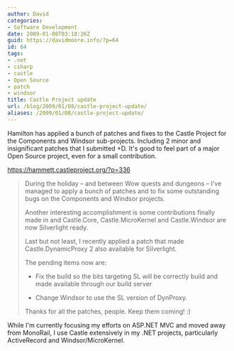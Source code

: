 ```yaml
---
author: David
categories:
- Software Development
date: 2009-01-08T03:18:26Z
guid: https://davidmoore.info/?p=64
id: 64
tags:
- .net
- csharp
- castle
- Open Source
- patch
- windsor
title: Castle Project update
url: /blog/2009/01/08/castle-project-update/
aliases: /2009/01/08/castle-project-update/
---
```


Hamilton has applied a bunch of patches and fixes to the Castle Project for the Components and Windsor sub-projects. Including 2 minor and insignificant patches that I submitted +D. It's good to feel part of a major Open Source project, even for a small contribution.

<https://hammett.castleproject.org/?p=336>

> During the holiday – and between Wow quests and dungeons – I’ve managed to apply a bunch of patches and to fix some outstanding bugs on the Components and Windsor projects.
> 
> Another interesting accomplishment is some contributions finally made in and Castle.Core, Castle.MicroKernel and Castle.Windsor are now Silverlight ready.
> 
> Last but not least, I recently applied a patch that made Castle.DynamicProxy 2 also available for Silverlight.
> 
> The pending items now are:
> 
> - Fix the build so the bits targeting SL will be correctly build and made available through our build server
> 
> - Change Windsor to use the SL version of DynProxy.
> 
> Thanks for all the patches, people. Keep them coming! :)

While I'm currently focusing my efforts on ASP.NET MVC and moved away from MonoRail, I use Castle extensively in my .NET projects, particularly ActiveRecord and Windsor/MicroKernel.
